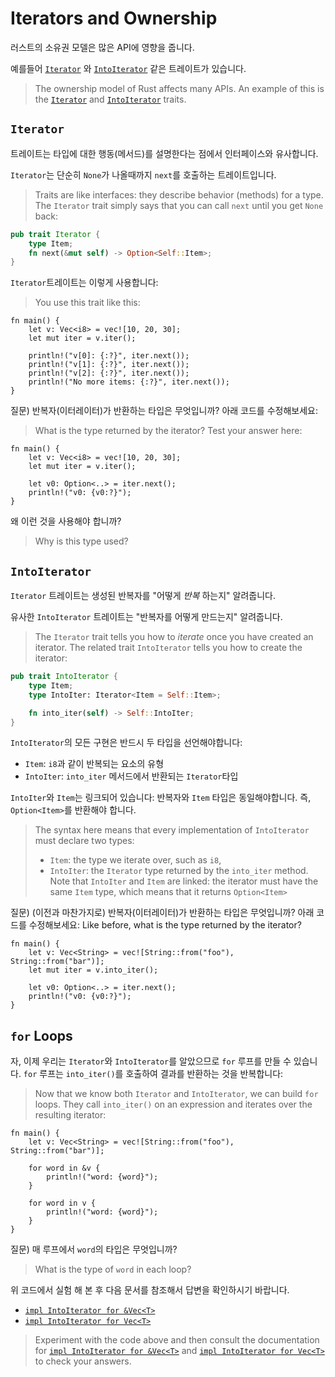 # Iterators and Ownership

러스트의 소유권 모델은 많은 API에 영향을 줍니다. 

예를들어 [`Iterator`](https://doc.rust-lang.org/std/iter/trait.Iterator.html) 와 [`IntoIterator`](https://doc.rust-lang.org/std/iter/trait.IntoIterator.html) 같은 트레이트가 있습니다.
> The ownership model of Rust affects many APIs. An example of this is the
> [`Iterator`](https://doc.rust-lang.org/std/iter/trait.Iterator.html) and
> [`IntoIterator`](https://doc.rust-lang.org/std/iter/trait.IntoIterator.html) traits.

## `Iterator`

트레이트는 타입에 대한 행동(메서드)를 설명한다는 점에서 인터페이스와 유사합니다.

`Iterator`는 단순히 `None`가 나올때까지 `next`를 호출하는 트레이트입니다.

> Traits are like interfaces: they describe behavior (methods) for a type. The
> `Iterator` trait simply says that you can call `next` until you get `None` back:

```rust
pub trait Iterator {
    type Item;
    fn next(&mut self) -> Option<Self::Item>;
}
```

`Iterator`트레이트는 이렇게 사용합니다:
> You use this trait like this:

```rust,editable
fn main() {
    let v: Vec<i8> = vec![10, 20, 30];
    let mut iter = v.iter();

    println!("v[0]: {:?}", iter.next());
    println!("v[1]: {:?}", iter.next());
    println!("v[2]: {:?}", iter.next());
    println!("No more items: {:?}", iter.next());
}
```

질문) 반복자(이터레이터)가 반환하는 타입은 무엇입니까? 아래 코드를 수정해보세요:
> What is the type returned by the iterator? Test your answer here:

```rust,editable,compile_fail
fn main() {
    let v: Vec<i8> = vec![10, 20, 30];
    let mut iter = v.iter();

    let v0: Option<..> = iter.next(); 
    println!("v0: {v0:?}");
}
```

왜 이런 것을 사용해야 합니까?
> Why is this type used?

## `IntoIterator`

`Iterator` 트레이트는 생성된 반복자를 "어떻게 _반복_ 하는지" 알려줍니다.

유사한 `IntoIterator` 트레이트는 "반복자를 어떻게 만드는지" 알려줍니다.
> The `Iterator` trait tells you how to _iterate_ once you have created an
> iterator. The related trait `IntoIterator` tells you how to create the iterator:

```rust
pub trait IntoIterator {
    type Item;
    type IntoIter: Iterator<Item = Self::Item>;

    fn into_iter(self) -> Self::IntoIter;
}
```

`IntoIterator`의 모든 구현은 반드시 두 타입을 선언해야합니다: 

* `Item`: `i8`과 같이 반복되는 요소의 유형
* `IntoIter`: `into_iter` 메서드에서 반환되는 `Iterator`타입

`IntoIter`와 `Item`는 링크되어 있습니다: 반복자와 `Item` 타입은 동일해야합니다. 즉, `Option<Item>`를 반환해야 합니다.

> The syntax here means that every implementation of `IntoIterator` must
> declare two types:
> * `Item`: the type we iterate over, such as `i8`,
> * `IntoIter`: the `Iterator` type returned by the `into_iter` method.
> Note that `IntoIter` and `Item` are linked: the iterator must have the same
> `Item` type, which means that it returns `Option<Item>`

질문) (이전과 마찬가지로) 반복자(이터레이터)가 반환하는 타입은 무엇입니까? 아래 코드를 수정해보세요:
Like before, what is the type returned by the iterator?

```rust,editable,compile_fail
fn main() {
    let v: Vec<String> = vec![String::from("foo"), String::from("bar")];
    let mut iter = v.into_iter();

    let v0: Option<..> = iter.next();
    println!("v0: {v0:?}");
}
```

## `for` Loops

자, 이제 우리는 `Iterator`와 `IntoIterator`를 알았으므로 `for` 루프를 만들 수 있습니다. 
`for` 루프는 `into_iter()`를 호출하여 결과를 반환하는 것을 반복합니다:
> Now that we know both `Iterator` and `IntoIterator`, we can build `for` loops.
> They call `into_iter()` on an expression and iterates over the resulting
> iterator:

```rust,editable
fn main() {
    let v: Vec<String> = vec![String::from("foo"), String::from("bar")];

    for word in &v {
        println!("word: {word}");
    }

    for word in v {
        println!("word: {word}");
    }
}
```
질문) 매 루프에서 `word`의 타입은 무엇입니까? 
> What is the type of `word` in each loop?

위 코드에서 실험 해 본 후 다음 문서를 참조해서 답변을 확인하시기 바랍니다.
  * [`impl IntoIterator for &Vec<T>`](https://doc.rust-lang.org/std/vec/struct.Vec.html#impl-IntoIterator-for-%26%27a%20Vec%3CT%2C%20A%3E)
  * [`impl IntoIterator for Vec<T>`](https://doc.rust-lang.org/std/vec/struct.Vec.html#impl-IntoIterator-for-%26%27a%20Vec%3CT%2C%20A%3E)
> Experiment with the code above and then consult the documentation for [`impl
> IntoIterator for
> &Vec<T>`](https://doc.rust-lang.org/std/vec/struct.Vec.html#impl-IntoIterator-2)
> and [`impl IntoIterator for Vec<T>`](https://doc.rust-lang.org/std/vec/struct.Vec.html#impl-IntoIterator-1)
> to check your answers.
